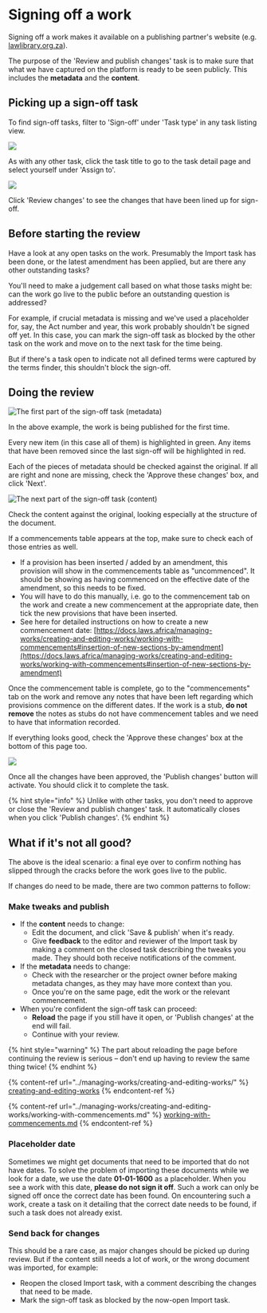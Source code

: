 # Signing off a work

Signing off a work makes it available on a publishing partner's website (e.g. [lawlibrary.org.za](https://lawlibrary.org.za/)).&#x20;

The purpose of the 'Review and publish changes' task is to make sure that what we have captured on the platform is ready to be seen publicly. This includes the **metadata** and the **content**.

## Picking up a sign-off task

To find sign-off tasks, filter to 'Sign-off' under 'Task type' in any task listing view.

![](<../.gitbook/assets/image (210).png>)

As with any other task, click the task title to go to the task detail page and select yourself under 'Assign to'.

![](<../.gitbook/assets/image (215) (1) (1).png>)

Click 'Review changes' to see the changes that have been lined up for sign-off.

## Before starting the review

Have a look at any open tasks on the work. Presumably the Import task has been done, or the latest amendment has been applied, but are there any other outstanding tasks?&#x20;

You'll need to make a judgement call based on what those tasks might be: can the work go live to the public before an outstanding question is addressed?

For example, if crucial metadata is missing and we've used a placeholder for, say, the Act number and year, this work probably shouldn't be signed off yet. In this case, you can mark the sign-off task as blocked by the other task on the work and move on to the next task for the time being.

But if there's a task open to indicate not all defined terms were captured by the terms finder, this shouldn't block the sign-off.

## Doing the review

![The first part of the sign-off task (metadata)](<../.gitbook/assets/image (212) (1) (1).png>)

In the above example, the work is being published for the first time.

Every new item (in this case all of them) is highlighted in green. Any items that have been removed since the last sign-off will be highlighted in red.

Each of the pieces of metadata should be checked against the original. If all are right and none are missing, check the 'Approve these changes' box, and click 'Next'.

![The next part of the sign-off task (content)](<../.gitbook/assets/image (214) (1) (1) (1) (1).png>)

Check the content against the original, looking especially at the structure of the document.

If a commencements table appears at the top, make sure to check each of those entries as well.&#x20;

* If a provision has been inserted / added by an amendment, this provision will show in the commencements table as "uncommenced". It should be showing as having commenced on the effective date of the amendment, so this needs to be fixed.
* You will have to do this manually, i.e. go to the commencement tab on the work and create a new commencement at the appropriate date, then tick the new provisions that have been inserted.
* See here for detailed instructions on how to create a new commencement date: [https://docs.laws.africa/managing-works/creating-and-editing-works/working-with-commencements#insertion-of-new-sections-by-amendment](https://docs.laws.africa/managing-works/creating-and-editing-works/working-with-commencements#insertion-of-new-sections-by-amendment)

Once the commencement table is complete, go to the "commencements" tab on the work and remove any notes that have been left regarding which provisions commence on the different dates. If the work is a stub, **do not remove** the notes as stubs do not have commencement tables and we need to have that information recorded.

If everything looks good, check the 'Approve these changes' box at the bottom of this page too.



![](<../.gitbook/assets/image (211) (1) (1) (1).png>)

Once all the changes have been approved, the 'Publish changes' button will activate. You should click it to complete the task.

{% hint style="info" %}
Unlike with other tasks, you don't need to approve or close the 'Review and publish changes' task. It automatically closes when you click 'Publish changes'.
{% endhint %}

## What if it's not all good?

The above is the ideal scenario: a final eye over to confirm nothing has slipped through the cracks before the work goes live to the public.

If changes do need to be made, there are two common patterns to follow:

### Make tweaks and publish

* If the **content** needs to change:
  * Edit the document, and click 'Save & publish' when it's ready.
  * Give **feedback** to the editor and reviewer of the Import task by making a comment on the closed task describing the tweaks you made. They should both receive notifications of the comment.
* If the **metadata** needs to change:
  * Check with the researcher or the project owner before making metadata changes, as they may have more context than you.
  * Once you're on the same page, edit the work or the relevant commencement.
* When you're confident the sign-off task can proceed:
  * **Reload** the page if you still have it open, or 'Publish changes' at the end will fail.
  * Continue with your review.

&#x20;

{% hint style="warning" %}
The part about reloading the page before continuing the review is serious – don't end up having to review the same thing twice!
{% endhint %}

&#x20;

{% content-ref url="../managing-works/creating-and-editing-works/" %}
[creating-and-editing-works](../managing-works/creating-and-editing-works/)
{% endcontent-ref %}

{% content-ref url="../managing-works/creating-and-editing-works/working-with-commencements.md" %}
[working-with-commencements.md](../managing-works/creating-and-editing-works/working-with-commencements.md)
{% endcontent-ref %}

### Placeholder date&#x20;

Sometimes we might get documents that need to be imported that do not have dates. To solve the problem of importing these documents while we look for a date, we use the date **01-01-1600** as a placeholder. When you see a work with this date, **please do not sign it off**. Such a work can only be signed off once the correct date has been found. On encountering such a work, create a task on it detailing that the correct date needs to be found, if such a task does not already exist.&#x20;

### Send back for changes

This should be a rare case, as major changes should be picked up during review. But if the content still needs a lot of work, or the wrong document was imported, for example:

* Reopen the closed Import task, with a comment describing the changes that need to be made.
* Mark the sign-off task as blocked by the now-open Import task.
